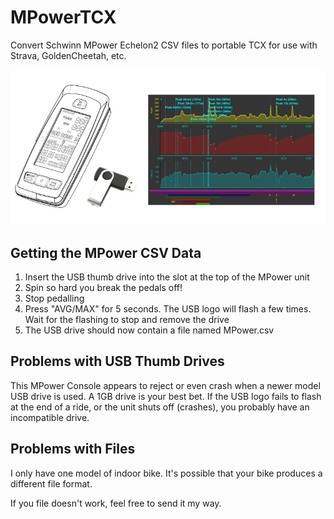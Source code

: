 # MPowerTCX
Convert Schwinn MPower Echelon2 CSV files to portable TCX for use with Strava, GoldenCheetah, etc.

![Schwinn MPower Console](docs/components.png)

## Getting the MPower CSV Data
1. Insert the USB thumb drive into the slot at the top of the MPower unit
2. Spin so hard you break the pedals off!
3. Stop pedalling
4. Press "AVG/MAX" for 5 seconds. The USB logo will flash a few times. Wait for the flashing to stop and remove the drive
5. The USB drive should now contain a file named MPower.csv

## Problems with USB Thumb Drives
This MPower Console appears to reject or even crash when a newer model USB drive is used. A 1GB drive is your best bet.
If the USB logo fails to flash at the end of a ride, or the unit shuts off (crashes), you probably have an incompatible drive.

## Problems with Files
I only have one model of indoor bike. It's possible that your bike produces a different file format.

If you file doesn't work, feel free to send it my way.

